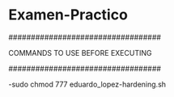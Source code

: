 # Examen-Practico
##################################

COMMANDS TO USE BEFORE EXECUTING      

##################################

-sudo chmod 777 eduardo_lopez-hardening.sh

